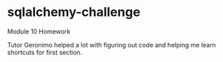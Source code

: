 # sqlalchemy-challenge
Module 10 Homework

Tutor Geronimo helped a lot with figuring out code and helping me learn shortcuts for first section.
